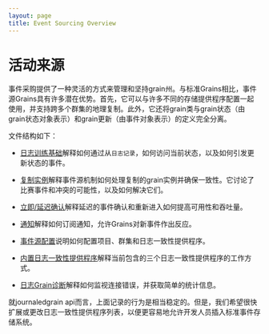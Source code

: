 ```yaml
---
layout: page
title: Event Sourcing Overview
---
```


# 活动来源

事件采购提供了一种灵活的方式来管理和坚持grain州。与标准Grains相比，事件源Grains具有许多潜在优势。首先，它可以与许多不同的存储提供程序配置一起使用，并支持跨多个群集的地理复制。此外，它还将grain类与grain状态（由grain状态对象表示）和grain更新（由事件对象表示）的定义完全分离。

文件结构如下：

-   [日志训练基础](journaledgrain_basics.zh.md)解释如何通过从`日志记录`，如何访问当前状态，以及如何引发更新状态的事件。

-   [复制实例](replicated_instances.zh.md)解释事件源机制如何处理复制的grain实例并确保一致性。它讨论了比赛事件和冲突的可能性，以及如何解决它们。

-   [立即/延迟确认](immediate_vs_delayed_confirmation.zh.md)解释延迟的事件确认和重新进入如何提高可用性和吞吐量。

-   [通知](notifications.zh.md)解释如何订阅通知，允许Grains对新事件作出反应。

-   [事件源配置](event_sourcing_configuration.zh.md)说明如何配置项目、群集和日志一致性提供程序。

-   [内置日志一致性提供程序](log_consistency_providers.zh.md)解释当前包含的三个日志一致性提供程序的工作方式。

-   [日志Grain诊断](journaledgrain_diagnostics.zh.md)解释如何监视连接错误，并获取简单的统计信息。

就journaledgrain api而言，上面记录的行为是相当稳定的。但是，我们希望很快扩展或更改日志一致性提供程序列表，以便更容易地允许开发人员插入标准事件存储系统。
